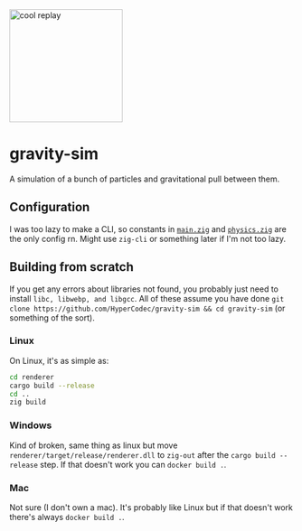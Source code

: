 <img src="doc/replay.gif" alt="cool replay" width="200"/>

# gravity-sim
A simulation of a bunch of particles and gravitational pull between them.

## Configuration
I was too lazy to make a CLI, so constants in [`main.zig`](src/main.zig) and [`physics.zig`](src/physics.zig) are the only config rn. Might use `zig-cli` or something later if I'm not too lazy.

## Building from scratch
If you get any errors about libraries not found, you probably just need to install `libc, libwebp, and libgcc`. All of these assume you have done `git clone https://github.com/HyperCodec/gravity-sim && cd gravity-sim` (or something of the sort).

### Linux
On Linux, it's as simple as:

```sh
cd renderer
cargo build --release
cd ..
zig build
```

### Windows
Kind of broken, same thing as linux but move `renderer/target/release/renderer.dll` to `zig-out` after the `cargo build --release` step. If that doesn't work you can `docker build .`.

### Mac
Not sure (I don't own a mac). It's probably like Linux but if that doesn't work there's always `docker build .`.